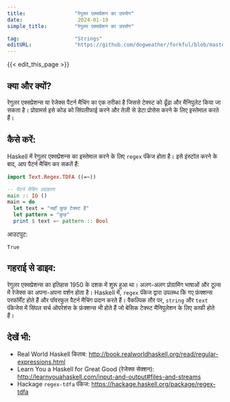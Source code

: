 ```yaml
---
title:                "रेगुलर एक्सप्रेशन का उपयोग"
date:                  2024-01-19
simple_title:         "रेगुलर एक्सप्रेशन का उपयोग"

tag:                  "Strings"
editURL:              "https://github.com/dogweather/forkful/blob/master/content/hi/haskell/using-regular-expressions.md"
---
```


{{< edit_this_page >}}

## क्या और क्यों?
रेगुलर एक्सप्रेशन्स या रेजेक्स पैटर्न मैचिंग का एक तरीका है जिससे टेक्स्ट को ढूँढा और मैनिपुलेट किया जा सकता है। प्रोग्रामर्स इसे कोड को सिंपलीफाई करने और तेज़ी से डेटा प्रोसेस करने के लिए इस्तेमाल करते हैं।

## कैसे करें:
Haskell में रेगुलर एक्सप्रेशन्स का इस्तेमाल करने के लिए `regex` पॅकेज होता है। इसे इंस्टॉल करने के बाद, आप पैटर्न मैचिंग कर सकतें हैं:

```Haskell
import Text.Regex.TDFA ((=~))

-- पैटर्न मैचिंग उदाहरण
main :: IO ()
main = do
  let text = "यहाँ कुछ टेक्स्ट है"
  let pattern = "कुछ"
  print $ text =~ pattern :: Bool
```
आउटपुट:
```
True
```

## गहराई से डाइव:
रेगुलर एक्सप्रेशन्स का इतिहास 1950 के दशक में शुरू हुआ था। अलग-अलग प्रोग्रामिंग भाषाओं और टूल्स में रेजेक्स का अपना-अपना वर्शन होता है। Haskell में, `regex` पॅकेज द्वारा उपलब्ध किे गए फ़ंक्शन्स परफॉर्मेंट होते हैं और पॉवरफुल पैटर्न मैचिंग प्रदान करते हैं। वैकल्पिक तौर पर, `string` और `text` पॅकेजेस में सिंपल सर्च ऑपरेशंस के फ़ंक्शन्स भी होते हैं जो बेसिक टेक्स्ट मैनिपुलेशन के लिए काफी होते हैं।

## देखें भी:
- Real World Haskell किताब: http://book.realworldhaskell.org/read/regular-expressions.html
- Learn You a Haskell for Great Good (रेजेक्स सेक्शन): http://learnyouahaskell.com/input-and-output#files-and-streams
- Hackage `regex-tdfa` पॅकेज: https://hackage.haskell.org/package/regex-tdfa
